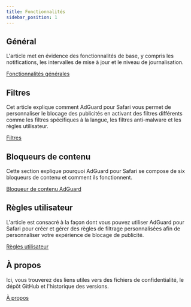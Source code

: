 ```yaml
---
title: Fonctionnalités
sidebar_position: 1
---
```


## Général

L'article met en évidence des fonctionnalités de base, y compris les notifications, les intervalles de mise à jour et le niveau de journalisation.

[Fonctionnalités générales](/adguard-for-safari/features/general.md)

## Filtres

Cet article explique comment AdGuard pour Safari vous permet de personnaliser le blocage des publicités en activant des filtres différents comme les filtres spécifiques à la langue, les filtres anti-malware et les règles utilisateur.

[Filtres](/adguard-for-safari/features/filters.md)

## Bloqueurs de contenu

Cette section explique pourquoi AdGuard pour Safari se compose de six bloqueurs de contenu et comment ils fonctionnent.

[Bloqueur de contenu AdGuard](/adguard-for-safari/features/content-blockers/content-blockers.md)

## Règles utilisateur

L'article est consacré à la façon dont vous pouvez utiliser AdGuard pour Safari pour créer et gérer des règles de filtrage personnalisées afin de personnaliser votre expérience de blocage de publicité.

[Règles utilisateur](/adguard-for-safari/features/rules.md)

## À propos

Ici, vous trouverez des liens utiles vers des fichiers de confidentialité, le dépôt GitHub et l'historique des versions.

[À propos](/adguard-for-safari/features/about.md)
